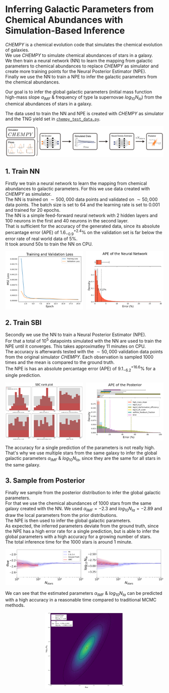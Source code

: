 # Inferring Galactic Parameters from Chemical Abundances with Simulation-Based Inference
$CHEMPY$ is a chemical evolution code that simulates the chemical evolution of galaxies. <br>
We use $CHEMPY$ to simulate chemical abundances of stars in a galaxy. <br>
We then train a neural network (NN) to learn the mapping from galactic parameters to chemical abundances to replace $CHEMPY$ as simulator and create more training points for the Neural Posterior Estimator (NPE). <br>
Finally we use the NN to train a NPE to infer the galactic parameters from the chemical abundances.

Our goal is to infer the global galactic parameters (initial mass function high-mass slope $\alpha_{IMF}$ & frequency of type Ia supernovae $log_{10}N_{Ia}$) from the chemical abundances of stars in a galaxy. <br>

The data used to train the NN and NPE is created with $CHEMPY$ as simulator and the TNG yield set in [``` chempy_test_data.py ```](chempy_test_data.py). <br>

<p align="center">
  <img src="plots/sbi_overview.png" />
</p>

## 1. Train NN
Firstly we train a neural network to learn the mapping from chemical abundances to galactic parameters. For this we use data created with $CHEMPY$ as simulator. <br>
The NN is trained on $\sim 500,000$ data points and validated on $\sim 50,000$ data points. The batch size is set to $64$ and the learning rate is set to $0.001$ and trained for $20$ epochs. <br>
The NN is a simple feed-forward neural network with $2$ hidden layers and $100$ neurons in the first and $40$ neurons in the second layer. <br>
That is sufficient for the accuracy of the generated data, since its absolute percantage error (APE) of $1.6^{+2.4}_{-0.9}\%$ on the validation set is far below the error rate of real world data of $5\%$. <br>
It took around $50s$ to train the NN on CPU. <br>

<div style="display: flex; justify-content: space-between;">
  <img src="plots/loss_NN_simulator.png" style="width: 49%;"/>
  <img src="plots/ape_NN.png" style="width: 49%;"/>
</div>

## 2. Train SBI
Secondly we use the NN to train a Neural Posterior Estimator (NPE). <br>
For that a total of $10^5$ datapoints simulated with the NN are used to train the NPE until it converges.
This takes approximatley $11$ minutes on CPU. <br>
The accuracy is afterwards tested with the $\sim 50,000$ validation data points from the original simulator $CHEMPY$. Each observation is sampled $1000$ times and the mean is compared to the ground truth. <br>
The NPE is has an absolute percantage error (APE) of $9.1^{+16.6}_{-6.2}\%$ for a single prediction. <br>

<div style="display: flex; justify-content: space-between;">
  <img src="plots/sbc_rank_plot_1e5.png" style="width: 49%;"/>
  <img src="plots/ape_posterior2_1e5.png" style="width: 49%;"/>
</div>

The accuracy for a single prediction of the parameters is not really high. That's why we use multiple stars from the same galaxy to infer the global galactic parameters $\alpha_{IMF}$ & $log_{10}N_{Ia}$, since they are the same for all stars in the same galaxy. <br>

## 3. Sample from Posterior
Finally we sample from the posterior distribution to infer the global galactic parameters. <br>
For that we use the chemical abundances of $1000$ stars from the same galaxy created with the NN. We used $\alpha_{IMF} = -2.3$ and $log_{10}N_{Ia} = -2.89$ and draw the local parameters from the prior distributions. <br>
The NPE is then used to infer the global galactic parameters. <br>
As expected, the inferred parameters deviate from the ground truth, since the NPE has a high error rate for a single prediction, but is able to infer the global parameters with a high accuracy for a growing number of stars. <br>
The total inference time for the $1000$ stars is around $1$ minute.

<p align="center">
  <img src="plots/sbi_Nstar_comp.png" />
</p>

We can see that the estimated parameters $\alpha_{IMF}$ & $log_{10}N_{Ia}$ can be predicted with a high accuracy in a reasonable time compared to traditional MCMC methods. <br>

<p align="center">
  <img src="plots/sbi_1000stars_noise.png" style="width: 50%" />
</p>

